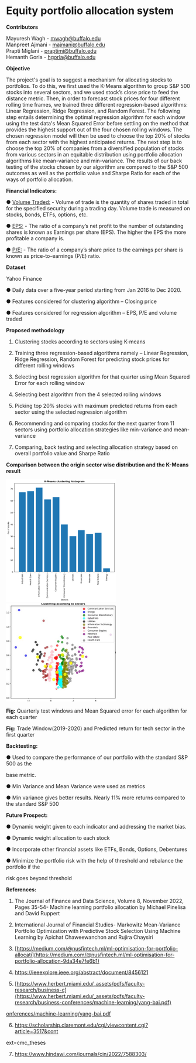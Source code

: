 ﻿
# Equity portfolio allocation system 

**Contributors** <br />

Mayuresh Wagh - mwagh@buffalo.edu <br />
Manpreet Ajmani - majmani@buffalo.edu <br />
Prapti Miglani - praptimi@buffalo.edu <br />
Hemanth Gorla - hgorla@buffalo.edu <br />


**Objective** <br />

The project's goal is to suggest a mechanism for allocating stocks to portfolios. To do this, we first used the K-Means algorithm to group S&P 500 stocks into several sectors, and we used stock’s close price to feed the distance metric. Then, in order to forecast stock prices for four different rolling time frames, we trained three different regression-based algorithms: Linear Regression, Ridge Regression, and Random Forest. The following step entails determining the optimal regression algorithm for each window using the test data's Mean Squared Error before settling on the method that provides the highest support out of the four chosen rolling windows. The chosen regression model will then be used to choose the top 20% of stocks from each sector with the highest anticipated returns. The next step is to choose the top 20% of companies from a diversified population of stocks from various sectors in an equitable distribution using portfolio allocation algorithms like mean-variance and min-variance. The results of our back testing of the stocks chosen by our algorithm are compared to the S&P 500 outcomes as well as the portfolio value and Sharpe Ratio for each of the ways of portfolio allocation.

**Financial Indicators:**

● <ins>Volume Traded:</ins> - Volume of trade is the quantity of shares traded in total for the specified security during a trading day. Volume trade is measured on stocks, bonds, ETFs, options, etc.

● <ins>EPS:</ins> - The ratio of a company’s net profit to the number of outstanding shares is known as Earnings per share (EPS). The higher the EPS the more profitable a company is.

● <ins>P/E:</ins> - The ratio of a company’s share price to the earnings per share is known as price-to-earnings (P/E) ratio.

**Dataset**

Yahoo Finance

● Daily data over a five-year period starting from Jan 2016 to Dec 2020.

● Features considered for clustering algorithm – Closing price

● Features considered for regression algorithm – EPS, P/E and volume traded


**Proposed methodology**

1. Clustering stocks according to sectors using K-means

2. Training three regression-based algorithms namely – Linear Regression, Ridge Regression, Random Forest for predicting stock prices for different rolling windows

3. Selecting best regression algorithm for that quarter using Mean Squared Error for each rolling window

4. Selecting best algorithm from the 4 selected rolling windows

5. Picking top 20% stocks with maximum predicted returns from each sector using the selected regression algorithm

6. Recommending and comparing stocks for the next quarter from 11 sectors using portfolio allocation strategies like min-variance and mean-variance

7. Comparing, back testing and selecting allocation strategy based on overall portfolio value and Sharpe Ratio



**Comparison between the origin sector wise distribution and the K-Means result**

<img src="https://github.com/mayuresh12345/Equity-portfolio-allocation-system/blob/main/Figs/distribution.jpg" width="300"/> <img src="https://github.com/mayuresh12345/Equity-portfolio-allocation-system/blob/main/Figs/sectorwise_clustering.jpg" width="300"/> 

**Fig:** Quarterly test windows and Mean Squared error for each algorithm for each quarter

**Fig:** Trade Window(2019-2020) and Predicted return for tech sector in the first quarter

**Backtesting:**

● Used to compare the performance of our portfolio with the standard S&P 500 as the

base metric.

● Min Variance and Mean Variance were used as metrics

● Min variance gives better results. Nearly 11% more returns compared to the standard S&P 500


**Future Prospect:**

● Dynamic weight given to each indicator and addressing the market bias.

● Dynamic weight allocation to each stock

● Incorporate other financial assets like ETFs, Bonds, Options, Debentures

● Minimize the portfolio risk with the help of threshold and rebalance the portfolio if the

risk goes beyond threshold


**References:**

1. The Journal of Finance and Data Science, Volume 8, November 2022, Pages 35-54- Machine learning portfolio allocation by Michael Pinelisa and David Ruppert

2. International Journal of Financial Studies- Markowitz Mean-Variance Portfolio Optimization with Predictive Stock Selection Using Machine Learning by Apichat Chaweewanchon and Rujira Chaysiri

3. [https://medium.com/@nusfintech.ml/ml-optimisation-for-portfolio-allocati](https://medium.com/@nusfintech.ml/ml-optimisation-for-portfolio-allocation-9da34e7fe6b1)


4. <https://ieeexplore.ieee.org/abstract/document/8456121>

5. [https://www.herbert.miami.edu/_assets/pdfs/faculty-research/business-c](https://www.herbert.miami.edu/_assets/pdfs/faculty-research/business-conferences/machine-learning/yang-bai.pdf)

[onferences/machine-learning/yang-bai.pdf](https://www.herbert.miami.edu/_assets/pdfs/faculty-research/business-conferences/machine-learning/yang-bai.pdf)

6. https://scholarship.claremont.edu/cgi/viewcontent.cgi?article=3517&cont

ext=cmc\_theses

7. https://www.hindawi.com/journals/cin/2022/7588303/

